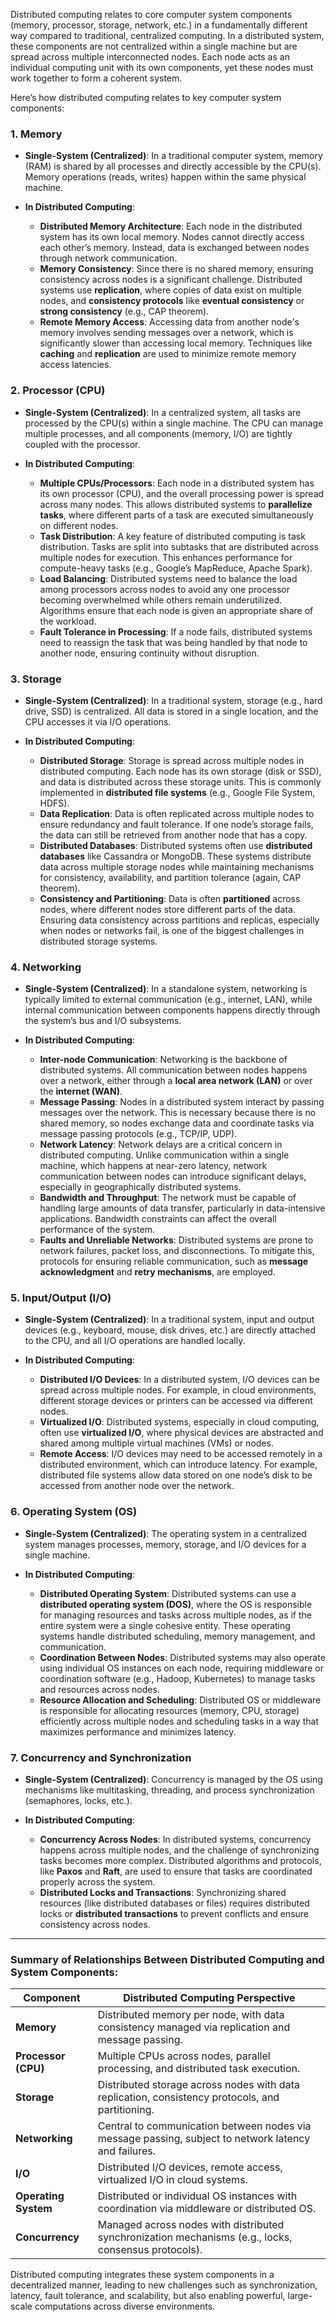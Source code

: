 Distributed computing relates to core computer system components (memory, processor, storage, network, etc.) in a fundamentally different way compared to traditional, centralized computing. In a distributed system, these components are not centralized within a single machine but are spread across multiple interconnected nodes. Each node acts as an individual computing unit with its own components, yet these nodes must work together to form a coherent system.

Here’s how distributed computing relates to key computer system components:

### 1. **Memory**
- **Single-System (Centralized)**: In a traditional computer system, memory (RAM) is shared by all processes and directly accessible by the CPU(s). Memory operations (reads, writes) happen within the same physical machine.
  
- **In Distributed Computing**:
  - **Distributed Memory Architecture**: Each node in the distributed system has its own local memory. Nodes cannot directly access each other’s memory. Instead, data is exchanged between nodes through network communication.
  - **Memory Consistency**: Since there is no shared memory, ensuring consistency across nodes is a significant challenge. Distributed systems use **replication**, where copies of data exist on multiple nodes, and **consistency protocols** like **eventual consistency** or **strong consistency** (e.g., CAP theorem).
  - **Remote Memory Access**: Accessing data from another node's memory involves sending messages over a network, which is significantly slower than accessing local memory. Techniques like **caching** and **replication** are used to minimize remote memory access latencies.

### 2. **Processor (CPU)**
- **Single-System (Centralized)**: In a centralized system, all tasks are processed by the CPU(s) within a single machine. The CPU can manage multiple processes, and all components (memory, I/O) are tightly coupled with the processor.

- **In Distributed Computing**:
  - **Multiple CPUs/Processors**: Each node in a distributed system has its own processor (CPU), and the overall processing power is spread across many nodes. This allows distributed systems to **parallelize tasks**, where different parts of a task are executed simultaneously on different nodes.
  - **Task Distribution**: A key feature of distributed computing is task distribution. Tasks are split into subtasks that are distributed across multiple nodes for execution. This enhances performance for compute-heavy tasks (e.g., Google’s MapReduce, Apache Spark).
  - **Load Balancing**: Distributed systems need to balance the load among processors across nodes to avoid any one processor becoming overwhelmed while others remain underutilized. Algorithms ensure that each node is given an appropriate share of the workload.
  - **Fault Tolerance in Processing**: If a node fails, distributed systems need to reassign the task that was being handled by that node to another node, ensuring continuity without disruption.

### 3. **Storage**
- **Single-System (Centralized)**: In a traditional system, storage (e.g., hard drive, SSD) is centralized. All data is stored in a single location, and the CPU accesses it via I/O operations.

- **In Distributed Computing**:
  - **Distributed Storage**: Storage is spread across multiple nodes in distributed computing. Each node has its own storage (disk or SSD), and data is distributed across these storage units. This is commonly implemented in **distributed file systems** (e.g., Google File System, HDFS).
  - **Data Replication**: Data is often replicated across multiple nodes to ensure redundancy and fault tolerance. If one node’s storage fails, the data can still be retrieved from another node that has a copy.
  - **Distributed Databases**: Distributed systems often use **distributed databases** like Cassandra or MongoDB. These systems distribute data across multiple storage nodes while maintaining mechanisms for consistency, availability, and partition tolerance (again, CAP theorem).
  - **Consistency and Partitioning**: Data is often **partitioned** across nodes, where different nodes store different parts of the data. Ensuring data consistency across partitions and replicas, especially when nodes or networks fail, is one of the biggest challenges in distributed storage systems.

### 4. **Networking**
- **Single-System (Centralized)**: In a standalone system, networking is typically limited to external communication (e.g., internet, LAN), while internal communication between components happens directly through the system’s bus and I/O subsystems.

- **In Distributed Computing**:
  - **Inter-node Communication**: Networking is the backbone of distributed systems. All communication between nodes happens over a network, either through a **local area network (LAN)** or over the **internet (WAN)**.
  - **Message Passing**: Nodes in a distributed system interact by passing messages over the network. This is necessary because there is no shared memory, so nodes exchange data and coordinate tasks via message passing protocols (e.g., TCP/IP, UDP).
  - **Network Latency**: Network delays are a critical concern in distributed computing. Unlike communication within a single machine, which happens at near-zero latency, network communication between nodes can introduce significant delays, especially in geographically distributed systems.
  - **Bandwidth and Throughput**: The network must be capable of handling large amounts of data transfer, particularly in data-intensive applications. Bandwidth constraints can affect the overall performance of the system.
  - **Faults and Unreliable Networks**: Distributed systems are prone to network failures, packet loss, and disconnections. To mitigate this, protocols for ensuring reliable communication, such as **message acknowledgment** and **retry mechanisms**, are employed.

### 5. **Input/Output (I/O)**
- **Single-System (Centralized)**: In a traditional system, input and output devices (e.g., keyboard, mouse, disk drives, etc.) are directly attached to the CPU, and all I/O operations are handled locally.

- **In Distributed Computing**:
  - **Distributed I/O Devices**: In a distributed system, I/O devices can be spread across multiple nodes. For example, in cloud environments, different storage devices or printers can be accessed via different nodes.
  - **Virtualized I/O**: Distributed systems, especially in cloud computing, often use **virtualized I/O**, where physical devices are abstracted and shared among multiple virtual machines (VMs) or nodes.
  - **Remote Access**: I/O devices may need to be accessed remotely in a distributed environment, which can introduce latency. For example, distributed file systems allow data stored on one node’s disk to be accessed from another node over the network.

### 6. **Operating System (OS)**
- **Single-System (Centralized)**: The operating system in a centralized system manages processes, memory, storage, and I/O devices for a single machine.

- **In Distributed Computing**:
  - **Distributed Operating System**: Distributed systems can use a **distributed operating system (DOS)**, where the OS is responsible for managing resources and tasks across multiple nodes, as if the entire system were a single cohesive entity. These operating systems handle distributed scheduling, memory management, and communication.
  - **Coordination Between Nodes**: Distributed systems may also operate using individual OS instances on each node, requiring middleware or coordination software (e.g., Hadoop, Kubernetes) to manage tasks and resources across nodes.
  - **Resource Allocation and Scheduling**: Distributed OS or middleware is responsible for allocating resources (memory, CPU, storage) efficiently across multiple nodes and scheduling tasks in a way that maximizes performance and minimizes latency.

### 7. **Concurrency and Synchronization**
- **Single-System (Centralized)**: Concurrency is managed by the OS using mechanisms like multitasking, threading, and process synchronization (semaphores, locks, etc.).

- **In Distributed Computing**:
  - **Concurrency Across Nodes**: In distributed systems, concurrency happens across multiple nodes, and the challenge of synchronizing tasks becomes more complex. Distributed algorithms and protocols, like **Paxos** and **Raft**, are used to ensure that tasks are coordinated properly across the system.
  - **Distributed Locks and Transactions**: Synchronizing shared resources (like distributed databases or files) requires distributed locks or **distributed transactions** to prevent conflicts and ensure consistency across nodes.

---

### Summary of Relationships Between Distributed Computing and System Components:

| Component           | Distributed Computing Perspective                                           |
|---------------------|-----------------------------------------------------------------------------|
| **Memory**           | Distributed memory per node, with data consistency managed via replication and message passing. |
| **Processor (CPU)**  | Multiple CPUs across nodes, parallel processing, and distributed task execution. |
| **Storage**          | Distributed storage across nodes with data replication, consistency protocols, and partitioning. |
| **Networking**       | Central to communication between nodes via message passing, subject to network latency and failures. |
| **I/O**              | Distributed I/O devices, remote access, virtualized I/O in cloud systems.   |
| **Operating System** | Distributed or individual OS instances with coordination via middleware or distributed OS. |
| **Concurrency**      | Managed across nodes with distributed synchronization mechanisms (e.g., locks, consensus protocols). |

Distributed computing integrates these system components in a decentralized manner, leading to new challenges such as synchronization, latency, fault tolerance, and scalability, but also enabling powerful, large-scale computations across diverse environments.
